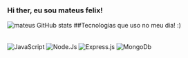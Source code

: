 ### Hi ther, eu sou mateus felix!
![mateus GitHub stats](https://github-readme-stats.vercel.app/api?username=mateusfelix&show_icons=true&theme=onedark)
##Tecnologias que uso no meu dia! :)
<div style="display: inline-block;"><br>
      <img align="center" src="https://img.shields.io/badge/JavaScript-F7DF1E?style=for-the-badge&logo=javascript&logoColor=black" alt="JavaScript">
      <img  align="center" src="https://img.shields.io/badge/Node.js-43853D?style=for-the-badge&logo=node.js&logoColor=white" alt="Node.Js">
      <img align="center" src="https://img.shields.io/badge/Express.js-404D59?style=for-the-badge" alt="Express.js">
      <img align="center" src="	https://img.shields.io/badge/MongoDB-4EA94B?style=for-the-badge&logo=mongodb&logoColor=white" alt="MongoDb">
</div>
